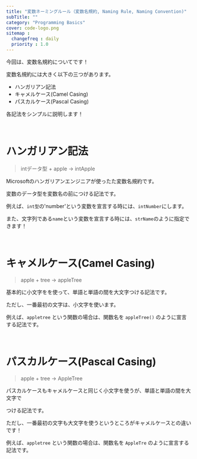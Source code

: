 ```yaml
---
title: "変数ネーミングルール（変数名規約, Naming Rule, Naming Convention)"
subTitle: ""
category: "Programming Basics"
cover: code-logo.png
sitemap :
  changefreq : daily
  priority : 1.0
---
```


今回は、変数名規約についてです！

変数名規約には大きく以下の三つがあります。

- ハンガリアン記法
- キャメルケース(Camel Casing)
- パスカルケース(Pascal Casing)

各記法をシンプルに説明します！

<br>

# ハンガリアン記法

> intデータ型 + apple -> intApple

Microsoftのハンガリアンエンジニアが使ったた変数名規約です。

変数のデータ型を変数名の前につける記法です。

例えば、`int型`の'number'という変数を宣言する時には、`intNumber`にします。

また、文字列である`name`という変数を宣言する時には、`strName`のように指定できます！
 
<br>

# キャメルケース(Camel Casing)

> apple + tree -> appleTree

基本的に小文字をを使って、単語と単語の間を大文字つける記法です。

ただし、一番最初の文字は、小文字を使います。

例えば、`appletree` という関数の場合は、関数名を `appleTree()` のように宣言する記法です。

<br>

# パスカルケース(Pascal Casing)

> apple + tree -> AppleTree

パスカルケースもキャメルケースと同じく小文字を使うが、単語と単語の間を大文字で

つける記法です。

ただし、一番最初の文字も大文字を使うというところがキャメルケースとの違いです！

例えば、`appletree` という関数の場合は、関数名を `AppleTre` のように宣言する記法です。
